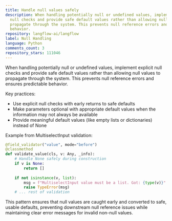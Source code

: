 ```yaml
---
title: Handle null values safely
description: When handling potentially null or undefined values, implement explicit
  null checks and provide safe default values rather than allowing null values to
  propagate through the system. This prevents null reference errors and ensures predictable
  behavior.
repository: langflow-ai/langflow
label: Null Handling
language: Python
comments_count: 3
repository_stars: 111046
---
```


When handling potentially null or undefined values, implement explicit null checks and provide safe default values rather than allowing null values to propagate through the system. This prevents null reference errors and ensures predictable behavior.

Key practices:
- Use explicit null checks with early returns to safe defaults
- Make parameters optional with appropriate default values when the information may not always be available
- Provide meaningful default values (like empty lists or dictionaries) instead of None

Example from MultiselectInput validation:
```python
@field_validator("value", mode="before")
@classmethod
def validate_value(cls, v: Any, _info):
    # Handle None safely during construction
    if v is None:
        return []
    
    if not isinstance(v, list):
        msg = f"MultiselectInput value must be a list. Got: {type(v)}"
        raise TypeError(msg)
    # ... rest of validation
```

This pattern ensures that null values are caught early and converted to safe, usable defaults, preventing downstream null reference issues while maintaining clear error messages for invalid non-null values.